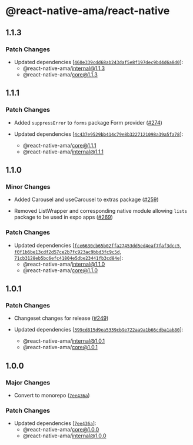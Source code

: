 # @react-native-ama/react-native

## 1.1.3

### Patch Changes

- Updated dependencies [[`460e339cdd68ab243daf5e8f197dec9bd4d6a8d0`](https://github.com/FormidableLabs/react-native-ama/commit/460e339cdd68ab243daf5e8f197dec9bd4d6a8d0)]:
  - @react-native-ama/internal@1.1.3
  - @react-native-ama/core@1.1.3

## 1.1.1

### Patch Changes

- Added `suppressError` to `forms` package Form provider ([#274](https://github.com/FormidableLabs/react-native-ama/pull/274))

- Updated dependencies [[`4c437e9529bb414c79e8b3227121098a39a5fa78`](https://github.com/FormidableLabs/react-native-ama/commit/4c437e9529bb414c79e8b3227121098a39a5fa78)]:
  - @react-native-ama/core@1.1.1
  - @react-native-ama/internal@1.1.1

## 1.1.0

### Minor Changes

- Added Carousel and useCarousel to extras package ([#259](https://github.com/FormidableLabs/react-native-ama/pull/259))

- Removed ListWrapper and corresponding native module allowing `lists` package to be used in expo apps ([#269](https://github.com/FormidableLabs/react-native-ama/pull/269))

### Patch Changes

- Updated dependencies [[`fce6630cb65b02ffa27453dd5ed4eaf7faf3dcc5`](https://github.com/FormidableLabs/react-native-ama/commit/fce6630cb65b02ffa27453dd5ed4eaf7faf3dcc5), [`f0f1b6be13cdf2d57ce2b7fc923ac9bbd3fc9c5d`](https://github.com/FormidableLabs/react-native-ama/commit/f0f1b6be13cdf2d57ce2b7fc923ac9bbd3fc9c5d), [`71cb3128eb5bc6efc41804e5dbe23441fb3cd84e`](https://github.com/FormidableLabs/react-native-ama/commit/71cb3128eb5bc6efc41804e5dbe23441fb3cd84e)]:
  - @react-native-ama/internal@1.1.0
  - @react-native-ama/core@1.1.0

## 1.0.1

### Patch Changes

- Changeset changes for release ([#249](https://github.com/FormidableLabs/react-native-ama/pull/249))

- Updated dependencies [[`399cd815d9ea5339cb9e722aa9a1b66cdba1ab80`](https://github.com/FormidableLabs/react-native-ama/commit/399cd815d9ea5339cb9e722aa9a1b66cdba1ab80)]:
  - @react-native-ama/internal@1.0.1
  - @react-native-ama/core@1.0.1

## 1.0.0

### Major Changes

- Convert to monorepo ([`7ee436a`](https://github.com/FormidableLabs/react-native-ama/commit/7ee436a6c6cce5b68ed265d434890e9c854b24e3))

### Patch Changes

- Updated dependencies [[`7ee436a`](https://github.com/FormidableLabs/react-native-ama/commit/7ee436a6c6cce5b68ed265d434890e9c854b24e3)]:
  - @react-native-ama/core@1.0.0
  - @react-native-ama/internal@1.0.0
